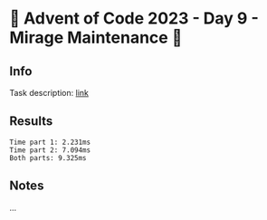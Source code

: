 # 🎄 Advent of Code 2023 - Day 9 - Mirage Maintenance 🎄

## Info

Task description: [link](https://adventofcode.com/2023/day/9)

## Results

```
Time part 1: 2.231ms
Time part 2: 7.094ms
Both parts: 9.325ms
```

## Notes

...